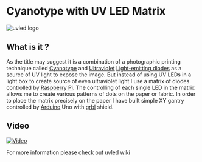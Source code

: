 # Cyanotype with UV LED Matrix

![uvled logo](https://github.com/ghollyp/uvled/wiki/pictures/uvled-logo-800.jpg)

## What is it ?
As the title may suggest it is a combination of a photographic printing technique called [Cyanotype](https://en.wikipedia.org/wiki/Cyanotype) 
and [Ultraviolet](https://en.wikipedia.org/wiki/Ultraviolet) [Light-emitting diodes](https://en.wikipedia.org/wiki/Light-emitting_diode) as a 
source of UV light to expose the image. But instead of using UV LEDs in a light box to create source of even ultraviolet light I use a matrix 
of diodes controlled by [Raspberry Pi](https://www.raspberrypi.org/). The controlling of each single LED in the matrix allows me to create various patterns of dots on the paper or fabric.
In order to place the matrix precisely on the paper I have built simple XY gantry controlled by [Arduino](https://www.arduino.cc/) Uno with [grbl](https://github.com/gnea/grbl/) shield.

## Video
[![Video](http://img.youtube.com/vi/WYwF4qghXoo/0.jpg)](http://www.youtube.com/watch?v=WYwF4qghXoo "Cyanotype with UV LED Matrix - click to watch")

For more information please check out uvled [wiki](https://github.com/ghollyp/uvled/wiki)
